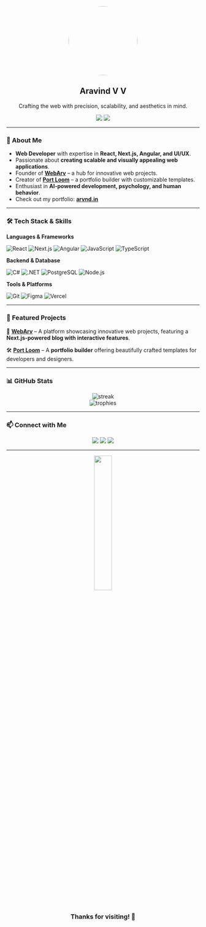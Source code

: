 <p align="center">
  <a href="#"><img src="./me-smile.png" width='180px' style="border-radius:50%"/></a>
  </br>
  <h2 align="center">Aravind V V</h2>
  <p align="center">Crafting the web with precision, scalability, and aesthetics in mind.</p>
</p>

<p align="center">
  <a href="https://webarv.com"><img src="https://img.shields.io/badge/-WebArv-0a66c2?style=for-the-badge&logo=appveyor"/></a>
  <a href="https://portloom.com"><img src="https://img.shields.io/badge/-Port%20Loom-f97316?style=for-the-badge&logo=react"/></a>
</p>

---

### 🚀 About Me

- **Web Developer** with expertise in **React, Next.js, Angular, and UI/UX**.
- Passionate about **creating scalable and visually appealing web applications**.
- Founder of **[WebArv](https://webarv.com)** – a hub for innovative web projects.
- Creator of **[Port Loom](https://portloom.com)** – a portfolio builder with customizable templates.
- Enthusiast in **AI-powered development, psychology, and human behavior**.
- Check out my portfolio: **[arvnd.in](https://arvnd.in)**

---

### 🛠️ Tech Stack & Skills

**Languages & Frameworks**

![React](https://img.shields.io/badge/-React-61DAFB?style=for-the-badge&logo=react&logoColor=black)
![Next.js](https://img.shields.io/badge/-Next.js-black?style=for-the-badge&logo=next.js)
![Angular](https://img.shields.io/badge/-Angular-DD0031?style=for-the-badge&logo=angular)
![JavaScript](https://img.shields.io/badge/-JavaScript-F7DF1E?style=for-the-badge&logo=javascript&logoColor=black)
![TypeScript](https://img.shields.io/badge/-TypeScript-007ACC?style=for-the-badge&logo=typescript)

**Backend & Database**

![C#](https://img.shields.io/badge/-C%23-239120?style=for-the-badge&logo=c-sharp&logoColor=white)
![.NET](https://img.shields.io/badge/-.NET-512BD4?style=for-the-badge&logo=.net)
![PostgreSQL](https://img.shields.io/badge/-PostgreSQL-336791?style=for-the-badge&logo=postgresql)
![Node.js](https://img.shields.io/badge/-Node.js-339933?style=for-the-badge&logo=node.js&logoColor=white)

**Tools & Platforms**

![Git](https://img.shields.io/badge/-Git-F05032?style=for-the-badge&logo=git&logoColor=white)
![Figma](https://img.shields.io/badge/-Figma-425599?style=for-the-badge&logo=figma&logoColor=white)
![Vercel](https://img.shields.io/badge/-Vercel-black?style=for-the-badge&logo=vercel)

---

### 📌 Featured Projects

🚀 **[WebArv](https://webarv.com)** – A platform showcasing innovative web projects, featuring a **Next.js-powered blog with interactive features**.

🛠️ **[Port Loom](https://portloom.com)** – A **portfolio builder** offering beautifully crafted templates for developers and designers.

---

### 📊 GitHub Stats

<p align="center">
  <img src="https://github-readme-streak-stats.herokuapp.com/?user=arvndvv&theme=dark" alt="streak">
  <br>
  <img src="https://github-profile-trophy.vercel.app/?username=arvndvv&theme=onedark" alt="trophies">
</p>

---

### 📫 Connect with Me

<p align="center">
  <a href="https://linkedin.com/in/arvndvv"><img src="https://img.shields.io/badge/-LinkedIn-0077B5?style=for-the-badge&logo=linkedin&logoColor=white"/></a>
  <a href="https://medium.com/@aravindvv"><img src="https://img.shields.io/badge/-Medium-12100E?style=for-the-badge&logo=medium&logoColor=white"/></a>
  <a href="https://webarv.com"><img src="https://img.shields.io/badge/-Portfolio-blueviolet?style=for-the-badge&logo=appveyor"/></a>
</p>

---

<p align="center">
  <img src="./thanks.png" width="30%"/>
  <h3 align="center">Thanks for visiting! 👋</h3>
</p>
